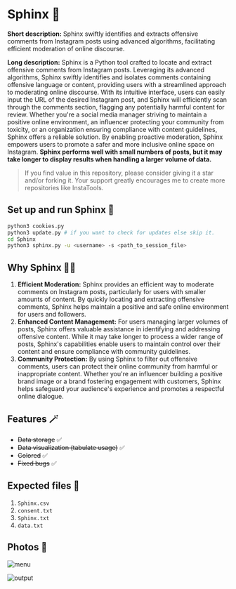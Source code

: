 # Sphinx 🔬

**Short description:** Sphinx swiftly identifies and extracts offensive comments from Instagram posts using advanced algorithms, facilitating efficient moderation of online discourse.

**Long description:** Sphinx is a Python tool crafted to locate and extract offensive comments from Instagram posts. Leveraging its advanced algorithms, Sphinx swiftly identifies and isolates comments containing offensive language or content, providing users with a streamlined approach to moderating online discourse. With its intuitive interface, users can easily input the URL of the desired Instagram post, and Sphinx will efficiently scan through the comments section, flagging any potentially harmful content for review. Whether you're a social media manager striving to maintain a positive online environment, an influencer protecting your community from toxicity, or an organization ensuring compliance with content guidelines, Sphinx offers a reliable solution. By enabling proactive moderation, Sphinx empowers users to promote a safer and more inclusive online space on Instagram. **Sphinx performs well with small numbers of posts, but it may take longer to display results when handling a larger volume of data.**

> If you find value in this repository, please consider giving it a star and/or forking it. Your support greatly encourages me to create more repositories like InstaTools.

## Set up and run Sphinx 🚀

```bash
python3 cookies.py
python3 update.py # if you want to check for updates else skip it.
cd Sphinx
python3 sphinx.py -u <username> -s <path_to_session_file>
```

## Why Sphinx 😶‍🌫️

1. **Efficient Moderation:** Sphinx provides an efficient way to moderate comments on Instagram posts, particularly for users with smaller amounts of content. By quickly locating and extracting offensive comments, Sphinx helps maintain a positive and safe online environment for users and followers.
2. **Enhanced Content Management:** For users managing larger volumes of posts, Sphinx offers valuable assistance in identifying and addressing offensive content. While it may take longer to process a wider range of posts, Sphinx's capabilities enable users to maintain control over their content and ensure compliance with community guidelines.
3. **Community Protection:** By using Sphinx to filter out offensive comments, users can protect their online community from harmful or inappropriate content. Whether you're an influencer building a positive brand image or a brand fostering engagement with customers, Sphinx helps safeguard your audience's experience and promotes a respectful online dialogue.

## Features 🪄

- ~~Data storage~~ ✅
- ~~Data visualization (tabulate usage)~~ ✅
- ~~Colored~~ ✅
- ~~Fixed bugs~~ ✅

## Expected files 📂

1) `Sphinx.csv`
2) `consent.txt`
3) `Sphinx.txt`
4) `data.txt`

## Photos 📸

![menu](https://github.com/new92/InstaTools/assets/94779840/1a4af4e5-2049-4812-a43d-228c8da6f7c6)

![output](https://github.com/new92/InstaTools/assets/94779840/efbaf0e3-ff63-45db-b190-0f95a0baedbd)

